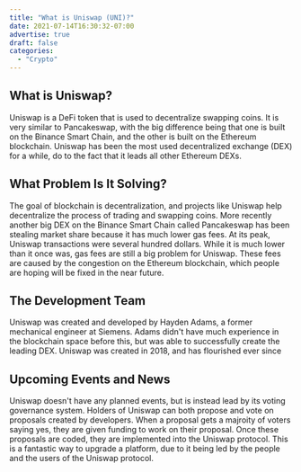 ```yaml
---
title: "What is Uniswap (UNI)?"
date: 2021-07-14T16:30:32-07:00
advertise: true
draft: false
categories:
  - "Crypto"
---
```



## What is Uniswap?

Uniswap is a DeFi token that is used to decentralize swapping coins. It is very similar to Pancakeswap, with the big difference being that one is built on the Binance Smart Chain, and the other is built on the Ethereum blockchain. Uniswap has been the most used decentralized exchange (DEX) for a while, do to the fact that it leads all other Ethereum DEXs.

## What Problem Is It Solving?

The goal of blockchain is decentralization, and projects like Uniswap help decentralize the process of trading and swapping coins. More recently another big DEX on the Binance Smart Chain called Pancakeswap has been stealing market share because it has much lower gas fees. At its peak, Uniswap transactions were several hundred dollars. While it is much lower than it once was, gas fees are still a big problem for Uniswap. These fees are caused by the congestion on the Ethereum blockchain, which people are hoping will be fixed in the near future.

## The Development Team

Uniswap was created and developed by Hayden Adams, a former mechanical engineer at Siemens. Adams didn't have much experience in the blockchain space before this, but was able to successfully create the leading DEX. Uniswap was created in 2018, and has flourished ever since

## Upcoming Events and News

Uniswap doesn't have any planned events, but is instead lead by its voting governance system. Holders of Uniswap can both propose and vote on proposals created by developers. When a proposal gets a majroity of voters saying yes, they are given funding to work on their proposal. Once these proposals are coded, they are implemented into the Uniswap protocol. This is a fantastic way to upgrade a platform, due to it being led by the people and the users of the Uniswap protocol.
